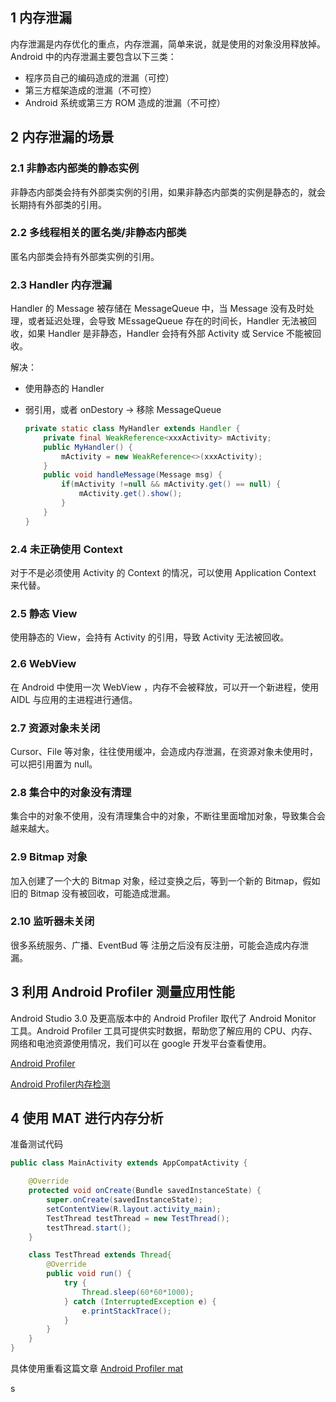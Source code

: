 ## 1 内存泄漏

内存泄漏是内存优化的重点，内存泄漏，简单来说，就是使用的对象没用释放掉。Android 中的内存泄漏主要包含以下三类：

* 程序员自己的编码造成的泄漏（可控）
* 第三方框架造成的泄漏（不可控）
* Android 系统或第三方 ROM 造成的泄漏（不可控）

## 2 内存泄漏的场景

### 2.1 非静态内部类的静态实例

非静态内部类会持有外部类实例的引用，如果非静态内部类的实例是静态的，就会长期持有外部类的引用。

### 2.2 多线程相关的匿名类/非静态内部类

匿名内部类会持有外部类实例的引用。 

### 2.3 Handler 内存泄漏

Handler 的 Message 被存储在 MessageQueue 中，当 Message 没有及时处理，或者延迟处理，会导致 MEssageQueue 存在的时间长，Handler 无法被回收，如果 Handler 是非静态，Handler 会持有外部 Activity 或 Service 不能被回收。

解决：

* 使用静态的 Handler

* 弱引用，或者 onDestory -> 移除 MessageQueue

  ```java
  private static class MyHandler extends Handler {
      private final WeakReference<xxxActivity> mActivity;
      public MyHandler() {
          mActivity = new WeakReference<>(xxxActivity);
      }
      public void handleMessage(Message msg) {
          if(mActivity !=null && mActivity.get() == null) {
              mActivity.get().show();
          }
      }
  } 
  ```

### 2.4 未正确使用 Context

对于不是必须使用 Activity 的 Context 的情况，可以使用 Application Context 来代替。

### 2.5 静态 View

使用静态的 View，会持有 Activity 的引用，导致 Activity 无法被回收。

### 2.6 WebView

在 Android 中使用一次 WebView ，内存不会被释放，可以开一个新进程，使用 AIDL 与应用的主进程进行通信。

### 2.7 资源对象未关闭

Cursor、File 等对象，往往使用缓冲，会造成内存泄漏，在资源对象未使用时，可以把引用置为 null。

### 2.8 集合中的对象没有清理

集合中的对象不使用，没有清理集合中的对象，不断往里面增加对象，导致集合会越来越大。

### 2.9 Bitmap 对象

加入创建了一个大的 Bitmap 对象，经过变换之后，等到一个新的 Bitmap，假如旧的 Bitmap 没有被回收，可能造成泄漏。

### 2.10 监听器未关闭

很多系统服务、广播、EventBud 等 注册之后没有反注册，可能会造成内存泄漏。

## 3 利用 Android Profiler 测量应用性能

Android Studio 3.0 及更高版本中的 Android Profiler 取代了 Android Monitor 工具。Android Profiler 工具可提供实时数据，帮助您了解应用的 CPU、内存、网络和电池资源使用情况，我们可以在 google 开发平台查看使用。

[Android Profiler](https://developer.android.google.cn/studio/profile/android-profiler)

[Android Profiler内存检测](https://www.cnblogs.com/zhaozhengwu/p/10578562.html)

## 4 使用 MAT 进行内存分析

准备测试代码

```java
public class MainActivity extends AppCompatActivity {

    @Override
    protected void onCreate(Bundle savedInstanceState) {
        super.onCreate(savedInstanceState);
        setContentView(R.layout.activity_main);
        TestThread testThread = new TestThread();
        testThread.start();
    }

    class TestThread extends Thread{
        @Override
        public void run() {
            try {
                Thread.sleep(60*60*1000);
            } catch (InterruptedException e) {
                e.printStackTrace();
            }
        }
    }
}
```

具体使用重看这篇文章 [Android Profiler mat](https://blog.csdn.net/kongbaidepao/article/details/108011943)

s